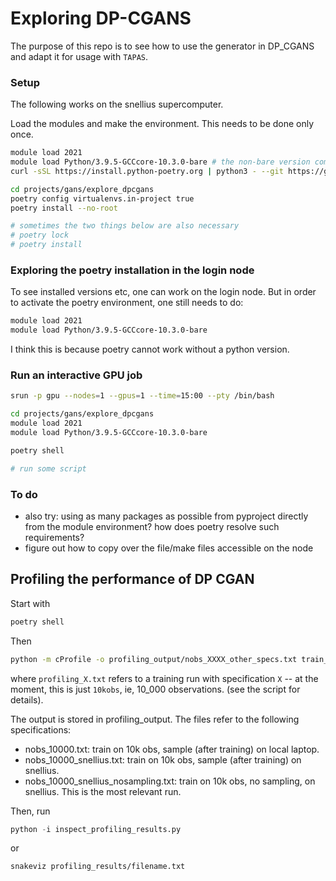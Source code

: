# Exploring DP-CGANS

The purpose of this repo is to see how to use the generator in DP_CGANS and adapt it for usage with `TAPAS`.

### Setup

The following works on the snellius supercomputer.

Load the modules and make the environment. This needs to be done only once.

```bash
module load 2021
module load Python/3.9.5-GCCcore-10.3.0-bare # the non-bare version comes with an older poetry version
curl -sSL https://install.python-poetry.org | python3 - --git https://github.com/python-poetry/poetry.git@master # as of 17/10/23. https://github.com/python-poetry/poetry/issues/1917#issuecomment-1745782011

cd projects/gans/explore_dpcgans
poetry config virtualenvs.in-project true
poetry install --no-root

# sometimes the two things below are also necessary
# poetry lock 
# poetry install 
```

### Exploring the poetry installation in the login node
To see installed versions etc, one can work on the login node. But in order to activate the poetry environment, one still needs to do:
```bash
module load 2021
module load Python/3.9.5-GCCcore-10.3.0-bare

```

I think this is because poetry cannot work without a python version.

### Run an interactive GPU job 

```bash
srun -p gpu --nodes=1 --gpus=1 --time=15:00 --pty /bin/bash

cd projects/gans/explore_dpcgans
module load 2021
module load Python/3.9.5-GCCcore-10.3.0-bare

poetry shell 

# run some script

```

### To do
- also try: using as many packages as possible from pyproject directly from the module environment? how does poetry resolve such requirements?
- figure out how to copy over the file/make files accessible on the node


## Profiling the performance of DP CGAN

Start with
```bash
poetry shell
```

Then
```bash
python -m cProfile -o profiling_output/nobs_XXXX_other_specs.txt train_sample_dpcgans.py 
```

where `profiling_X.txt` refers to a training run with specification `X` -- at the moment, this is just `10kobs`, ie, 10_000 observations. (see the script for details).

The output is stored in profiling_output. The files refer to the following specifications:
- nobs_10000.txt: train on 10k obs, sample (after training) on local laptop.
- nobs_10000_snellius.txt: train on 10k obs, sample (after training) on snellius. 
- nobs_10000_snellius_nosampling.txt: train on 10k obs, no sampling, on snellius. This is the most relevant run.

Then, run

```python
python -i inspect_profiling_results.py
```

or 
```bash
snakeviz profiling_results/filename.txt
```
